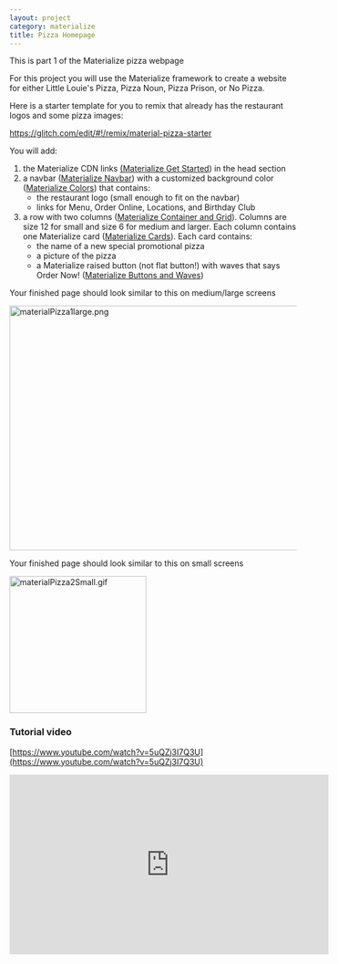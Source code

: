 ```yaml
---
layout: project
category: materialize
title: Pizza Homepage
---
```


This is part 1 of the Materialize pizza webpage



<p>For this project you will use the Materialize framework to create a website for either Little Louie's Pizza, Pizza Noun, Pizza Prison, or No Pizza.</p>
<p>Here is a starter template for you to remix that already has the restaurant logos and some pizza images:</p>
<p><a href="https://glitch.com/edit/#!/remix/material-pizza-starter">https://glitch.com/edit/#!/remix/material-pizza-starter</a></p>
<p>You will add:</p>
<ol>
<li>the Materialize CDN links <a title="Materialize Get Started" href="%24WIKI_REFERENCE%24/pages/materialize-get-started" data-api-endpoint="https://hilliard.instructure.com/api/v1/courses/31582/pages/materialize-get-started" data-api-returntype="Page">(Materialize Get Started</a>) in the head section</li>
<li>a navbar (<a title="Materialize Navbar" href="%24WIKI_REFERENCE%24/pages/materialize-navbar" data-api-endpoint="https://hilliard.instructure.com/api/v1/courses/31582/pages/materialize-navbar" data-api-returntype="Page">Materialize Navbar</a>) with a customized background color (<a title="Materialize Colors" href="%24WIKI_REFERENCE%24/pages/materialize-colors" data-api-endpoint="https://hilliard.instructure.com/api/v1/courses/31582/pages/materialize-colors" data-api-returntype="Page">Materialize Colors</a>) that contains:
<ul>
<li>the restaurant logo (small enough to fit on the navbar)</li>
<li>links for Menu, Order Online, Locations, and Birthday Club</li>
</ul>
</li>
<li>a row with two columns (<a title="Materialize Container and Grid" href="%24WIKI_REFERENCE%24/pages/materialize-container-and-grid" data-api-endpoint="https://hilliard.instructure.com/api/v1/courses/31582/pages/materialize-container-and-grid" data-api-returntype="Page">Materialize Container and Grid</a>). Columns are size 12 for small and size 6 for medium and larger. Each column contains one Materialize card (<a title="Materialize Cards" href="%24WIKI_REFERENCE%24/pages/materialize-cards" data-api-endpoint="https://hilliard.instructure.com/api/v1/courses/31582/pages/materialize-cards" data-api-returntype="Page">Materialize Cards</a>). Each card contains:
<ul>
<li>the name of a new special promotional pizza</li>
<li>a picture of the pizza</li>
<li>a Materialize raised button (not flat button!) with waves that says Order Now! (<a title="Materialize Buttons and Waves" href="%24WIKI_REFERENCE%24/pages/materialize-buttons-and-waves" data-api-endpoint="https://hilliard.instructure.com/api/v1/courses/31582/pages/materialize-buttons-and-waves" data-api-returntype="Page">Materialize Buttons and Waves</a>)</li>
</ul>
</li>
</ol>
<p>Your finished page should look similar to this on medium/large screens</p>
<p><img src="/wd/materialize/images/materialPizza1large.png" alt="materialPizza1large.png" width="600" height="429" data-api-endpoint="https://hilliard.instructure.com/api/v1/courses/31582/files/11846845" data-api-returntype="File"></p>
<p>Your finished page should look similar to this on small screens</p>
<p><img src="/wd/materialize/images/materialPizza2Small.gif" alt="materialPizza2Small.gif" width="240" data-api-endpoint="https://hilliard.instructure.com/api/v1/courses/31582/files/11847168" data-api-returntype="File"></p>

### Tutorial video

[https://www.youtube.com/watch?v=5uQZj3I7Q3U](https://www.youtube.com/watch?v=5uQZj3I7Q3U)
<iframe width="560" height="315" src="https://www.youtube.com/embed/5uQZj3I7Q3U" frameborder="0" allow="accelerometer; autoplay; encrypted-media; gyroscope; picture-in-picture" allowfullscreen></iframe>
